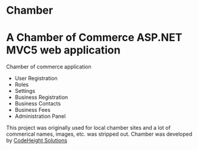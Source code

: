 # Chamber
A Chamber of Commerce ASP.NET MVC5 web application
=========

Chamber of commerce application

 - User Registration
 - Roles
 - Settings
 - Business Registration
 - Business Contacts
 - Business Fees
 - Administration Panel

This project was originally used for local chamber sites and a lot of commerical names, images, etc. was stripped out.  Chamber was developed by [CodeHeight Solutions](http://www.codeheight.com)
